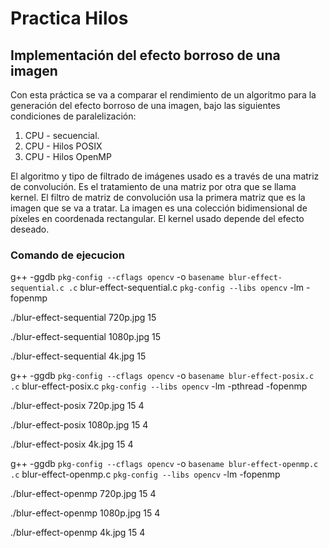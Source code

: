 # Practica Hilos

## Implementación del efecto borroso de una imagen

Con esta práctica se va a comparar el rendimiento de un algoritmo para la generación del efecto borroso de una imagen, bajo las siguientes condiciones de paralelización:

1. CPU - secuencial.
2. CPU - Hilos POSIX
3. CPU - Hilos OpenMP

El algoritmo y tipo de filtrado de imágenes usado es a través de una matriz de convolución. Es el tratamiento de una
matriz por otra que se llama kernel. El filtro de matriz de convolución usa la primera matriz que es la imagen que se va
a tratar. La imagen es una colección bidimensional de pı́xeles en coordenada rectangular. El kernel usado depende del efecto deseado.

### Comando de ejecucion 

g++ -ggdb `pkg-config --cflags opencv` -o `basename blur-effect-sequential.c .c` blur-effect-sequential.c `pkg-config --libs opencv` -lm -fopenmp

./blur-effect-sequential 720p.jpg 15

./blur-effect-sequential 1080p.jpg 15

./blur-effect-sequential 4k.jpg 15


g++ -ggdb `pkg-config --cflags opencv` -o `basename blur-effect-posix.c .c` blur-effect-posix.c `pkg-config --libs opencv` -lm -pthread -fopenmp

./blur-effect-posix 720p.jpg 15 4

./blur-effect-posix 1080p.jpg 15 4

./blur-effect-posix 4k.jpg 15 4


g++ -ggdb `pkg-config --cflags opencv` -o `basename blur-effect-openmp.c .c` blur-effect-openmp.c `pkg-config --libs opencv` -lm -fopenmp

./blur-effect-openmp 720p.jpg 15 4

./blur-effect-openmp 1080p.jpg 15 4

./blur-effect-openmp 4k.jpg 15 4

